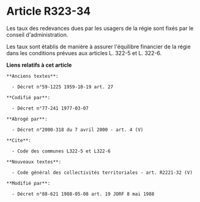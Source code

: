 # Article R323-34

Les taux des redevances dues par les usagers de la régie sont fixés par le conseil d'administration.

Les taux sont établis de manière à assurer l'équilibre financier de la régie dans les conditions prévues aux articles L.
322-5 et L. 322-6.

**Liens relatifs à cet article**

	**Anciens textes**:

	  - Décret n°59-1225 1959-10-19 art. 27

	**Codifié par**:

	  - Décret n°77-241 1977-03-07

	**Abrogé par**:

	  - Décret n°2000-318 du 7 avril 2000 - art. 4 (V)

	**Cite**:

	  - Code des communes L322-5 et L322-6

	**Nouveaux textes**:

	  - Code général des collectivités territoriales - art. R2221-32 (V)

	**Modifié par**:

	  - Décret n°88-621 1988-05-08 art. 19 JORF 8 mai 1988

